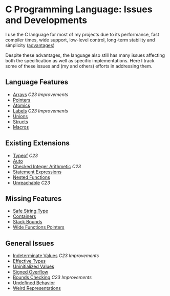 # C Programming Language: Issues and Developments

I use the C language for most of my projects due to its performance,
fast compiler times, wide support, low-level control, long-term
stability and simplicity ([advantages](./good.mkd))

Despite these advantages, the language also still has many issues
affecting both the specification as well as specific implementations. 
Here I track some of these issues and (my and others) efforts in
addressing them.

## Language Features ##

* [Arrays](./arrays.mkd) *C23 Improvements*
* [Pointers](./pointers.mkd)
* [Atomics](./atomics.mkd)
* [Labels](./labels.mkd) *C23 Improvements*
* [Unions](./unions.mkd)
* [Structs](./structs.mkd)
* [Macros](./macros.mkd)

## Existing Extensions ##

* [Typeof](./typeof.mkd) *C23*
* [Auto](./auto.mkd)
* [Checked Integer Arithmetic](./checked.mkd) *C23*
* [Statement Expressions](./stexp.mkd)
* [Nested Functions](./nested.mkd)
* [Unreachable](./unreachable.mkd) *C23*

## Missing Features ##

* [Safe String Type](./strings.mkd)
* [Containers](./containers.mkd)
* [Stack Bounds](./stack.mkd)
* [Wide Functions Pointers](./wide.mkd)

## General Issues ##

* [Indeterminate Values](./indet.mkd) *C23 Improvements*
* [Effective Types](./tbaa.mkd)
* [Uninitialized Values](./uninit.mkd)
* [Signed Overflow](./signed.mkd)
* [Bounds Checking](./bounds.mkd) *C23 Improvements*
* [Undefined Behavior](./undef.mkd)
* [Weird Representations](./repr.mkd)
